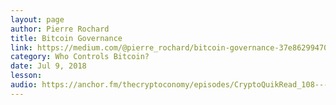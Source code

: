 ```yaml
---
layout: page
author: Pierre Rochard
title: Bitcoin Governance
link: https://medium.com/@pierre_rochard/bitcoin-governance-37e86299470f
category: Who Controls Bitcoin?
date: Jul 9, 2018
lesson: 
audio: https://anchor.fm/thecryptoconomy/episodes/CryptoQuikRead_108---Bitcoin-Governance-Pierre-Rochard-e2ndr8/a-a7d61b
---
```

